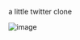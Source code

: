
a little twitter clone 

![image](https://user-images.githubusercontent.com/56839904/117373666-5bb7bd00-aed4-11eb-8ea8-5af8ee4f040d.png)
